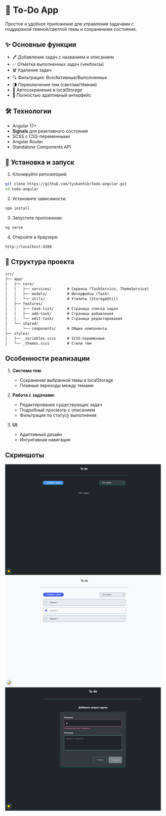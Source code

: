 # 📝 To-Do App

Простое и удобное приложение для управления задачами с поддержкой темной/светлой темы и сохранением состояния.

## ✨ Основные функции

- 🖊️ Добавление задач с названием и описанием
- ✅ Отметка выполненных задач (чекбоксы)
- 🗑️ Удаление задач
- 🔍 Фильтрация: Все/Активные/Выполненные
- 🌗 Переключение тем (светлая/тёмная)
- 💾 Автосохранение в localStorage
- 📱 Полностью адаптивный интерфейс

## 🛠️ Технологии

- Angular 17+
- **Signals** для реактивного состояния
- SCSS с CSS-переменными
- Angular Router
- Standalone Components API

## 🚀 Установка и запуск

1. Клонируйте репозиторий:
```bash
git clone https://github.com/tyskanhik/todo-angular.git
cd todo-angular
```

2. Установите зависимости:
```bash
npm install
```

3. Запустите приложение:
```bash
ng serve
```

4. Откройте в браузере:
```text
http://localhost:4200
```

## 📂 Структура проекта

```text
src/
├── app/
│   ├── core/
│   │   ├── services/       # Сервисы (TaskService, ThemeService)
│   │   ├── models/         # Интерфейсы (Task)
│ 	│ 	└── utils/          # Утилиты (StorageUtil)
│   ├── features/
│   │   ├── task-list/      # Страница списка задач
│   │   ├── add-task/       # Страница добавления
│   │   └── edit-task/      # Страница редактирования
│   └── shared/
│       └── components/     # Общие компоненты
├── styles/
│   ├── _variables.scss     # SCSS-переменные
│   └── _themes.scss        # Стили тем
```

## Особенности реализации

1. **Система тем**:
   - Сохранение выбранной темы в localStorage
   - Плавные переходы между темами

2. **Работа с задачами**:
   - Редактирование существующих задач
   - Подробный просмотр с описанием
   - Фильтрация по статусу выполнения

3. **UI**:
   - Адаптивный дизайн
   - Интуитивная навигация

## Скриншоты

![Тёмная тема](image.png)
![Светлая темв](image-1.png)
![Добавление](image-2.png)